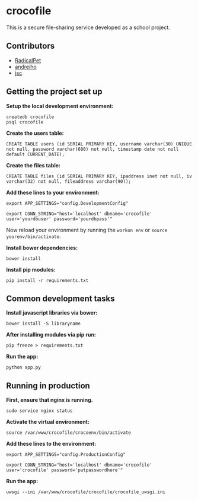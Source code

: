 crocofile
==========================

This is a secure file-sharing service developed as a school project.

Contributors
------------------------

* [RadicalPet](https://github.com/RadicalPet)
* [andreiho](https://github.com/andreiho)
* [jsc](https://github.com/skovsgaard/)

Getting the project set up
------------------------

**Setup the local development environment:**

```
createdb crocofile
psql crocofile
```

**Create the users table:**

```
CREATE TABLE users (id SERIAL PRIMARY KEY, username varchar(30) UNIQUE not null, password varchar(600) not null, timestamp date not null default CURRENT_DATE);
```

**Create the files table:**

```
CREATE TABLE files (id SERIAL PRIMARY KEY, ipaddress inet not null, iv varchar(32) not null, fileaddress varchar(90));
```

**Add these lines to your environment:**

```
export APP_SETTINGS="config.DevelopmentConfig"
```

```
export CONN_STRING="host='localhost' dbname='crocofile' user='yourdbuser' password='yourdbpass'"
```

Now reload your environment by running the ```workon env``` or ```source yourenv/bin/activate```.

**Install bower dependencies:**

```
bower install
```

**Install pip modules:**

```
pip install -r requirements.txt
```

Common development tasks
------------------------

**Install javascript libraries via bower:**

```
bower install -S libraryname
```

**After installing modules via pip run:**
```
pip freeze > requirements.txt
```

**Run the app:**

```
python app.py
```

Running in production
------------------------

**First, ensure that nginx is running.**

```
sudo service nginx status
```

**Activate the virtual environment:**

```
source /var/www/crocofile/crocoenv/bin/activate
```

**Add these lines to the environment:**

```
export APP_SETTINGS="config.ProductionConfig"
```

```
export CONN_STRING="host='localhost' dbname='crocofile' user='crocofile' password='putpasswordhere'"
```

**Run the app:**

```
uwsgi --ini /var/www/crocofile/crocofile/crocofile_uwsgi.ini
```
